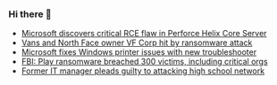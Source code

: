 ### Hi there 👋

<!--START_SECTION:feed-->
* [Microsoft discovers critical RCE flaw in Perforce Helix Core Server](https://www.bleepingcomputer.com/news/security/microsoft-discovers-critical-rce-flaw-in-perforce-helix-core-server/)
* [Vans and North Face owner VF Corp hit by ransomware attack](https://www.bleepingcomputer.com/news/security/vans-and-north-face-owner-vf-corp-hit-by-ransomware-attack/)
* [Microsoft fixes Windows printer issues with new troubleshooter](https://www.bleepingcomputer.com/news/microsoft/microsoft-fixes-windows-printer-issues-with-new-troubleshooter/)
* [FBI: Play ransomware breached 300 victims, including critical orgs](https://www.bleepingcomputer.com/news/security/fbi-play-ransomware-breached-300-victims-including-critical-orgs/)
* [Former IT manager pleads guilty to attacking high school network](https://www.bleepingcomputer.com/news/security/former-it-manager-pleads-guilty-to-attacking-high-school-network/)
<!--END_SECTION:feed-->

<!--
**frankenk/frankenk** is a ✨ _special_ ✨ repository because its `README.md` (this file) appears on your GitHub profile.

Here are some ideas to get you started:

- 🔭 I’m currently working on ...
- 🌱 I’m currently learning ...
- 👯 I’m looking to collaborate on ...
- 🤔 I’m looking for help with ...
- 💬 Ask me about ...
- 📫 How to reach me: ...
- 😄 Pronouns: ...
- ⚡ Fun fact: ...
-->



